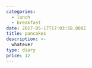 ```yaml
---
categories:
  - lunch
  - breakfast
date: 2017-05-17T17:03:58.000Z
title: pancakes
description: >-
  whatever
type: diary
price: 12
---
```

